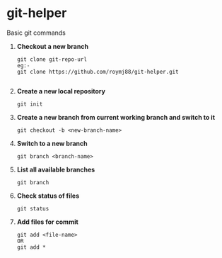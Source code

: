 git-helper
==========

Basic git commands

1. **Checkout a new branch**
   ```
   git clone git-repo-url
   eg:-   
   git clone https://github.com/roymj88/git-helper.git
      
   ```
2. **Create a new local repository**
   ```
   git init
   ```
   
3. **Create a new branch from current working branch and switch to it**

   ```
   git checkout -b <new-branch-name>
   ```
   
4. **Switch to a new branch**

   ```
   git branch <branch-name>
   ```
   
5. **List all available branches**
   ```
   git branch
   ```
   
6. **Check status of files**
   ```
   git status
   ```
7. **Add files for commit**
   ```
   git add <file-name>
   OR
   git add *
   
   ```


